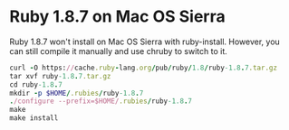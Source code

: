 # Ruby 1.8.7 on Mac OS Sierra

Ruby 1.8.7 won't install on Mac OS Sierra with ruby-install. However, you can still compile it manually and use chruby to switch to it.

```ruby
curl -O https://cache.ruby-lang.org/pub/ruby/1.8/ruby-1.8.7.tar.gz
tar xvf ruby-1.8.7.tar.gz
cd ruby-1.8.7
mkdir -p $HOME/.rubies/ruby-1.8.7
./configure --prefix=$HOME/.rubies/ruby-1.8.7
make
make install
```
